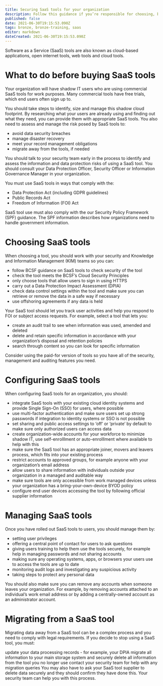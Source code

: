 ```yaml
---
title: Securing SaaS tools for your organization
description: Follow this guidance if you’re responsible for choosing, buying and managing Software as a Service (SaaS) tools in your organization.
published: false
date: 2021-06-30T19:15:53.090Z
tags: bronze, bronze-training, saas
editor: markdown
dateCreated: 2021-06-30T19:15:53.090Z
---
```


Software as a Service (SaaS) tools are also known as cloud-based applications, open internet tools, web tools and cloud tools.

# What to do before buying SaaS tools
Your organization will have shadow IT users who are using commercial SaaS tools for work purposes. Many commercial tools have free trials, which end users often sign up to.

You should take steps to identify, size and manage this shadow cloud footprint. By researching what your users are already using and finding out what they need, you can provide them with appropriate SaaS tools. You also need to assess and manage the risk posed by SaaS tools to:

- avoid data security breaches
- manage disaster recovery
- meet your record management obligations
- migrate away from the tools, if needed

You should talk to your security team early in the process to identify and assess the information and data protection risks of using a SaaS tool. You should consult your Data Protection Officer, Security Officer or Information Governance Manager in your organization.

You must use SaaS tools in ways that comply with the:

- Data Protection Act (including GDPR guidelines)
- Public Records Act
- Freedom of Information (FOI) Act

SaaS tool use must also comply with the our Security Policy Framework (SPF) guidance. The SPF information describes how organizations need to handle government information. 

# Choosing SaaS tools
When choosing a tool, you should work with your security and Knowledge and Information Management (KIM) teams so you can:

- follow BCSF guidance on SaaS tools to check security of the tool
- check the tool meets the BCSF’s Cloud Security Principles
- only choose tools that allow users to sign in using HTTPS
- carry out a Data Protection Impact Assessment (DPIA)
- check data control settings within the tool and make sure you can retrieve or remove the data in a safe way if necessary
- use offshoring agreements if any data is held 

Your SaaS tool should let you track user activities and help you respond to FOI or subject access requests. For example, select a tool that lets you:

- create an audit trail to see when information was used, amended and deleted
- delete and retain specific information in accordance with your organization’s disposal and retention policies
- search through content so you can look for specific information

Consider using the paid-for version of tools so you have all of the security, management and auditing features you need.

# Configuring SaaS tools
When configuring SaaS tools for an organization, you should:

- integrate SaaS tools with your existing cloud identity systems and provide Single Sign-On (SSO) for users, where possible
- use multi-factor authentication and make sure users set up strong passwords if integration to identity systems or SSO is not possible
- set sharing and public access settings to ‘off’ or ‘private’ by default to make sure only authorized users can access data
- create organization-wide accounts for your workforce to minimize shadow IT, use self-enrolllment or auto-enrolllment where available to help with this
- make sure the SaaS tool has an appropriate joiner, movers and leavers process, which fits into your existing process
- restrict accounts to approved groups, for example anyone with your organization’s email address
- allow users to share information with individuals outside your organization in a managed and auditable way
- make sure tools are only accessible from work managed devices unless your organization has a bring-your-own-device BYOD policy
- configure end user devices accessing the tool by following official supplier information

# Managing SaaS tools
Once you have rolled out SaaS tools to users, you should manage them by:

- setting user privileges
- offering a central point of contact for users to ask questions
- giving users training to help them use the tools securely, for example help in managing passwords and not sharing accounts
- making sure any operating systems, apps, or browsers your users use to access the tools are up to date
- monitoring audit logs and investigating any suspicious activity
- taking steps to protect any personal data

You should also make sure you can remove any accounts when someone leaves your organization. For example, by removing accounts attached to an individual’s work email address or by adding a centrally-owned account as an administrator account.

# Migrating from a SaaS tool
Migrating data away from a SaaS tool can be a complex process and you need to comply with legal requirements. If you decide to stop using a SaaS tool, you must:

update your data processing records - for example, your DPIA
migrate all information to your main storage system and securely delete all information from the tool you no longer use
contact your security team for help with any migration queries
You may also have to ask your SaaS tool supplier to delete data securely and they should confirm they have done this. Your security team can help you with this process.